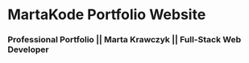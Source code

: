 # MartaKode Portfolio Website

### Professional Portfolio || Marta Krawczyk || Full-Stack Web Developer
